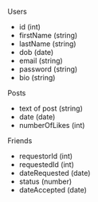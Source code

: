
Users
- id (int)
- firstName (string)
- lastName (string)
- dob (date)
- email (string)
- password (string)
- bio (string)

Posts
- text of post (string)
- date (date)
- numberOfLikes (int)

Friends
- requestorId (int)
- requestedId (int)
- dateRequested (date)
- status (number)
- dateAccepted (date)
